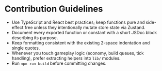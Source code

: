 # Contribution Guidelines

- Use TypeScript and React best practices; keep functions pure and side-effect free unless they intentionally mutate store state via Zustand.
- Document every exported function or constant with a short JSDoc block describing its purpose.
- Keep formatting consistent with the existing 2-space indentation and single quotes.
- Whenever you touch gameplay logic (economy, build queues, tick handling), prefer extracting helpers into `lib/` modules.
- Run `npm run build` before committing changes.
